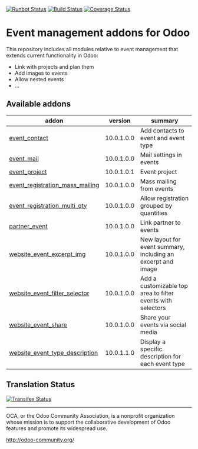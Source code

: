 [![Runbot Status](https://runbot.odoo-community.org/runbot/badge/flat/199/10.0.svg)](https://runbot.odoo-community.org/runbot/repo/github-com-oca-event-199)
[![Build Status](https://travis-ci.org/OCA/event.svg?branch=10.0)](https://travis-ci.org/OCA/event)
[![Coverage Status](https://coveralls.io/repos/OCA/event/badge.svg?branch=10.0)](https://coveralls.io/r/OCA/event?branch=10.0)

Event management addons for Odoo
================================

This repository includes all modules relative to event management that extends
current functionality in Odoo:

* Link with projects and plan them
* Add images to events
* Allow nested events
* ...

[//]: # (addons)

Available addons
----------------
addon | version | summary
--- | --- | ---
[event_contact](event_contact/) | 10.0.1.0.0 | Add contacts to event and event type
[event_mail](event_mail/) | 10.0.1.0.0 | Mail settings in events
[event_project](event_project/) | 10.0.1.0.1 | Event project
[event_registration_mass_mailing](event_registration_mass_mailing/) | 10.0.1.0.0 | Mass mailing from events
[event_registration_multi_qty](event_registration_multi_qty/) | 10.0.1.0.0 | Allow registration grouped by quantities
[partner_event](partner_event/) | 10.0.1.0.0 | Link partner to events
[website_event_excerpt_img](website_event_excerpt_img/) | 10.0.1.0.0 | New layout for event summary, including an excerpt and image
[website_event_filter_selector](website_event_filter_selector/) | 10.0.1.0.0 | Add a customizable top area to filter events with selectors
[website_event_share](website_event_share/) | 10.0.1.0.0 | Share your events via social media
[website_event_type_description](website_event_type_description/) | 10.0.1.1.0 | Display a specific description for each event type

[//]: # (end addons)

Translation Status
------------------
[![Transifex Status](https://www.transifex.com/projects/p/OCA-event-10-0/chart/image_png)](https://www.transifex.com/projects/p/event-10-0)

----

OCA, or the Odoo Community Association, is a nonprofit organization whose 
mission is to support the collaborative development of Odoo features and 
promote its widespread use.

http://odoo-community.org/
